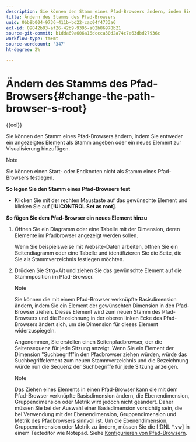 ```yaml
---
description: Sie können den Stamm eines Pfad-Browsers ändern, indem Sie entweder ein angezeigtes Element als Stamm angeben oder ein neues Element zur Visualisierung hinzufügen.
title: Ändern des Stamms des Pfad-Browsers
uuid: 0bb9b004-9736-411b-bd22-cac04f4733a6
exl-id: 09842b93-af26-42b9-9395-a02b86978b21
source-git-commit: b1dda69a606a16dccca30d2a74c7e63dbd27936c
workflow-type: tm+mt
source-wordcount: '347'
ht-degree: 2%

---
```


# Ändern des Stamms des Pfad-Browsers{#change-the-path-browser-s-root}

{{eol}}

Sie können den Stamm eines Pfad-Browsers ändern, indem Sie entweder ein angezeigtes Element als Stamm angeben oder ein neues Element zur Visualisierung hinzufügen.

>[!NOTE]
>
>Sie können einen Start- oder Endknoten nicht als Stamm eines Pfad-Browsers festlegen.

**So legen Sie den Stamm eines Pfad-Browsers fest**

* Klicken Sie mit der rechten Maustaste auf das gewünschte Element und klicken Sie auf **[!UICONTROL Set as root]**.

**So fügen Sie dem Pfad-Browser ein neues Element hinzu**

1. Öffnen Sie ein Diagramm oder eine Tabelle mit der Dimension, deren Elemente im Pfadbrowser angezeigt werden sollen.

   Wenn Sie beispielsweise mit Website-Daten arbeiten, öffnen Sie ein Seitendiagramm oder eine Tabelle und identifizieren Sie die Seite, die Sie als Stammverzeichnis festlegen möchten.

1. Drücken Sie Strg+Alt und ziehen Sie das gewünschte Element auf die Stammposition im Pfad-Browser.

   >[!NOTE]
   >
   >Sie können die mit einem Pfad-Browser verknüpfte Basisdimension ändern, indem Sie ein Element der gewünschten Dimension in den Pfad-Browser ziehen. Dieses Element wird zum neuen Stamm des Pfad-Browsers und die Bezeichnung in der oberen linken Ecke des Pfad-Browsers ändert sich, um die Dimension für dieses Element widerzuspiegeln.

   Angenommen, Sie erstellen einen Seitenpfadbrowser, der die Seitensequenz für jede Sitzung anzeigt. Wenn Sie ein Element der Dimension &quot;Suchbegriff&quot;in den Pfadbrowser ziehen würden, würde das Suchbegriffelement zum neuen Stammverzeichnis und die Bezeichnung würde nun die Sequenz der Suchbegriffe für jede Sitzung anzeigen.

   >[!NOTE]
   >
   >Das Ziehen eines Elements in einen Pfad-Browser kann die mit dem Pfad-Browser verknüpfte Basisdimension ändern, die Ebenendimension, Gruppendimension oder Metrik wird jedoch nicht geändert. Daher müssen Sie bei der Auswahl einer Basisdimension vorsichtig sein, die bei Verwendung mit der Ebenendimension, Gruppendimension und Metrik des Pfadbrowsers sinnvoll ist. Um die Ebenendimension, Gruppendimension oder Metrik zu ändern, müssen Sie die [!DNL *.vw] in einem Texteditor wie Notepad. Siehe [Konfigurieren von Pfad-Browsern](../../../../home/c-get-started/c-intf-anlys-ftrs/t-config-path-brwsr.md#task-bbb3ddaa140a414f984b697c2b8202a3).
